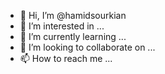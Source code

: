 - 👋 Hi, I’m @hamidsourkian
- 👀 I’m interested in ...
- 🌱 I’m currently learning ...
- 💞️ I’m looking to collaborate on ...
- 📫 How to reach me ...

<!---
hamidsourkian/hamidsourkian is a ✨ special ✨ repository because its `README.md` (this file) appears on your GitHub profile.
You can click the Preview link to take a look at your changes.
--->
